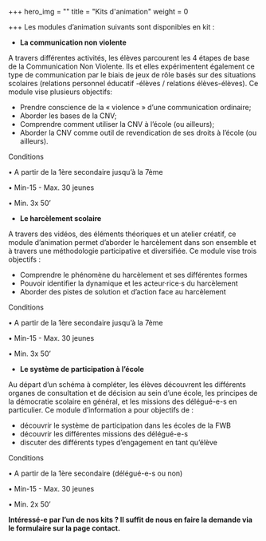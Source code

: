 +++
hero_img = ""
title = "Kits d'animation"
weight = 0

+++
Les modules d’animation suivants sont disponibles en kit :

* **La communication non violente**

A travers différentes activités, les élèves parcourent les 4 étapes de base de la Communication Non Violente. Ils et elles expérimentent également ce type de communication par le biais de jeux de rôle basés sur des situations scolaires (relations personnel éducatif -élèves / relations élèves-élèves). Ce module vise plusieurs objectifs:

* Prendre conscience de la « violence » d’une communication ordinaire;
* Aborder les bases de la CNV;
* Comprendre comment utiliser la CNV à l’école (ou ailleurs);
* Aborder la CNV comme outil de revendication de ses droits à l’école (ou ailleurs).

Conditions 

• A partir de la 1ère secondaire jusqu’à la 7ème

• Min-15 - Max. 30 jeunes

• Min. 3x 50’

* **Le harcèlement scolaire**

A travers des vidéos, des éléments théoriques et un atelier créatif, ce module d’animation permet d’aborder le harcèlement dans son ensemble et à travers une méthodologie participative et diversifiée. Ce module vise trois objectifs :

* Comprendre le phénomène du harcèlement et ses différentes formes
* Pouvoir identifier la dynamique et les acteur·rice·s du harcèlement
* Aborder des pistes de solution et d’action face au harcèlement

Conditions

• A partir de la 1ère secondaire jusqu’à la 7ème

• Min-15 - Max. 30 jeunes

• Min. 3x 50’

* **Le système de participation à l’école**

Au départ d’un schéma à compléter, les élèves découvrent les différents organes de consultation et de décision au sein d’une école, les principes de la démocratie scolaire en général, et les missions des délégué-e-s en particulier. Ce module d’information a pour objectifs de :

* découvrir le système de participation dans les écoles de la FWB
* découvrir les différentes missions des délégué-e-s
* discuter des différents types d’engagement en tant qu’élève

Conditions

• A partir de la 1ère secondaire (délégué-e-s ou non)

• Min-15 - Max. 30 jeunes

• Min. 2x 50’

**Intéressé-e par l’un de nos kits ? Il suffit de nous en faire la demande via le formulaire sur la page contact.**